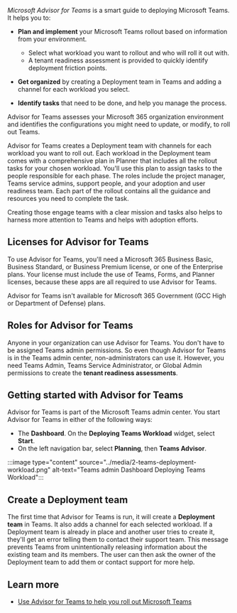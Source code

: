 *Microsoft Advisor for Teams* is a smart guide to deploying Microsoft Teams. It helps you to:

- **Plan and implement** your Microsoft Teams rollout based on information from your environment.
  - Select what workload you want to rollout and who will roll it out with.
  - A tenant readiness assessment is provided to quickly identify deployment friction points.

- **Get organized** by creating a Deployment team in Teams and adding a channel for each workload you select.

- **Identify tasks** that need to be done, and help you manage the process.

Advisor for Teams assesses your Microsoft 365 organization environment and identifies the configurations you might need to update, or modify, to roll out Teams.

Advisor for Teams creates a Deployment team with channels for each workload you want to roll out. Each workload in the Deployment team comes with a comprehensive plan in Planner that includes all the rollout tasks for your chosen workload. You'll use this plan to assign tasks to the people responsible for each phase. The roles include the project manager, Teams service admins, support people, and your adoption and user readiness team. Each part of the rollout contains all the guidance and resources you need to complete the task.

Creating those engage teams with a clear mission and tasks also helps to harness more attention to Teams and helps with adoption efforts.

## Licenses for Advisor for Teams

To use Advisor for Teams, you'll need a Microsoft 365 Business Basic, Business Standard, or Business Premium license, or one of the Enterprise plans. Your license must include the use of Teams, Forms, and Planner licenses, because these apps are all required to use Advisor for Teams.

Advisor for Teams isn't available for Microsoft 365 Government (GCC High or Department of Defense) plans.

## Roles for Advisor for Teams

Anyone in your organization can use Advisor for Teams. You don't have to be assigned Teams admin permissions. So even though Advisor for Teams is in the Teams admin center, non-administrators can use it.
However, you need Teams Admin, Teams Service Administrator, or Global Admin permissions to create the **tenant readiness assessments**.

## Getting started with Advisor for Teams

Advisor for Teams is part of the Microsoft Teams admin center. You start Advisor for Teams in either of the following ways:

- The **Dashboard**. On the **Deploying Teams Workload** widget, select **Start**.
- On the left navigation bar, select **Planning**, then **Teams Advisor**.

:::image type="content" source="../media/2-teams-deployment-workload.png" alt-text="Teams admin Dashboard Deploying Teams Workload":::

## Create a Deployment team

The first time that Advisor for Teams is run, it will create a **Deployment team** in Teams. It also adds a channel for each selected workload. If a Deployment team is already in place and another user tries to create it, they'll get an error telling them to contact their support team. This message prevents Teams from unintentionally releasing information about the existing team and its members. The user can then ask the owner of the Deployment team to add them or contact support for more help.

## Learn more

- [Use Advisor for Teams to help you roll out Microsoft Teams]( /microsoftteams/use-advisor-teams-roll-out)
